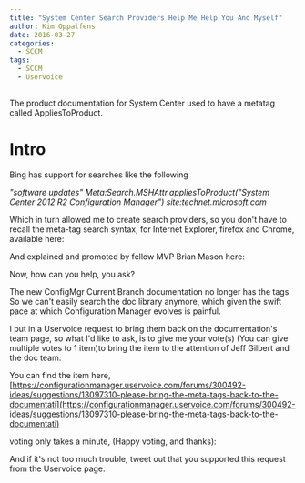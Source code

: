 ```yaml
---
title: "System Center Search Providers Help Me Help You And Myself"
author: Kim Oppalfens
date: 2016-03-27
categories:
  - SCCM
tags:
  - SCCM
  - Uservoice
---
```


The product documentation for System Center used to have a metatag called AppliesToProduct.

# Intro

﻿Bing has support for searches like the following

*"software updates" Meta:Search.MSHAttr.appliesToProduct("System Center 2012 R2 Configuration Manager") site:technet.microsoft.com*

Which in turn allowed me to create search providers, so you don't have to recall the meta-tag search syntax, for Internet Explorer, firefox and Chrome, available here:

And explained and promoted by fellow MVP Brian Mason here: 

Now, how can you help, you ask?

The new ConfigMgr Current Branch documentation no longer has the tags. So we can't easily search the doc library anymore, which given the swift pace at which Configuration Manager evolves is painful.

I put in a Uservoice request to bring them back on the documentation's team page, so what I'd like to ask, is to give me your vote(s) (You can give multiple votes to 1 item)to bring the item to the attention of Jeff Gilbert and the doc team.

You can find the item here, 
[https://configurationmanager.uservoice.com/forums/300492-ideas/suggestions/13097310-please-bring-the-meta-tags-back-to-the-documentati](https://configurationmanager.uservoice.com/forums/300492-ideas/suggestions/13097310-please-bring-the-meta-tags-back-to-the-documentati)

voting only takes a minute, (Happy voting, and thanks):



And if it's not too much trouble, tweet out that you supported this request from the Uservoice page.
